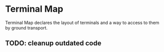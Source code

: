 # Terminal Map

Terminal Map declares the layout of terminals 
and a way to access to them by ground transport.

## TODO: cleanup outdated code